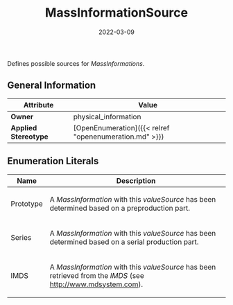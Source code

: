 ﻿---
title: MassInformationSource
toc: false
type: specs
date: "2022-03-09"
draft: false
specification: VEC
version: 2.0.0
documentType: "Recommendation"
elementType: Class
classes:
  - MassInformationSource
menu_name: vec-2.0.0
---
<p> Defines possible sources for <i>MassInformations</i>.       </p>

## General Information

| Attribute               | Value |
|-------------------------|-------|
| **Owner**               | physical_information |
| **Applied Stereotype**  | [OpenEnumeration]({{< relref "openenumeration.md" >}})<br/>  |

## Enumeration Literals
| Name          | **Description** |
|---------------|-----------------|
| Prototype | <p> A <i>MassInformation</i> with this <i>valueSource</i> has been determined based on a preproduction part.      </p> |
| Series | <p> A <i>MassInformation</i> with this <i>valueSource</i> has been determined based on a serial production part.      </p> |
| IMDS | <p> A <i>MassInformation</i> with this <i>valueSource</i> has been retrieved from the <i>IMDS</i> (see <a href="http://www.mdsystem.com">http://www.mdsystem.com</a>).      </p> |
